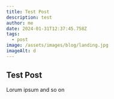 ```yaml
---
title: Test Post
description: test
author: me
date: 2024-01-31T12:37:45.758Z
tags:
  - post
image: /assets/images/blog/landing.jpg
imageAlt: d
---
```

## **Test Post**



Lorum ipsum and so on